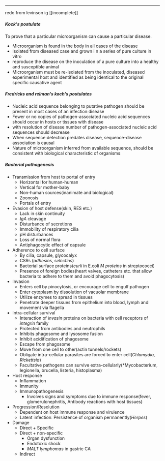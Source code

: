 ___
redo from levinson ig
[[incomplete]]
##### Kock's postulate
To prove that a particular microorganism can cause a particular disease.
- Microorganism is found in the body in all cases of the disease
- Isolated from diseased case and grown i n a series of pure culture in vitro
- reproduce the disease on the inoculation of a pure culture into a healthy and susceptible animal
- Microorganism must be re-isolated from the inoculated, diseased experimental host and identified as being identical to the original specific causative agent
##### Fredricks and relman's koch's postulates 
- Nucleic acid sequence belonging to putative pathogen should be present in most cases of an infection disease
- Fewer or no copies of pathogen-associated nucleic acid sequences should occur in hosts or tissues with disease
- with resolution of disease number of pathogen-associated nucleic acid sequences should decrease
- When sequence detection predates disease, sequence-disease association is causal
- Nature of microorganism inferred from available sequence, should be consistent with biological characteristic of organisms

##### Bacterial pathogenesis
- Transmission from host to portal of entry
	- Horizontal for human-human
	- Vertical for mother-baby
	- Non-human sources(inanimate and biological)
	- Zoonosis
	- Portals of entry
- Evasion of host defense(skin, RES etc.)
	- Lack in skin continuity
	- *IgA* cleavage
	- Disturbance of secretions
	- Immobility of respiratory cilia
	- pH disturbances
	- Loss of normal flora
	- Antiphagocytic effect of capsule
- Adherence to cell surface
	- By cilia, capsule, glycocalyx
	- CSRs (*adhesins*, *selectins*)
	- Bacterial surface proteins(*curli* in E.coli *M proteins* in streptococci)
	- Presence of foreign bodies(heart valves, catheters etc. that allow bacteria to adhere to them and avoid phagocytosis)
- Invasion
	- Enters cell by pinocytosis, or encourage cell to engulf pathogen
	- Enter cytoplasm by dissolution of vacuolar membrane
	- Utilize enzymes to spread in tissues
	- Penetrate deeper tissues from epithelium into blood, lymph and movement via flagella
- Intra-cellular survival
	- Interaction of *invasin* proteins on bacteria with cell receptors of *integrin* family
	- Protected from antibodies and neutrophils
	- Inhibits phagosome and lysosome fusion
	- Inhibit acidification of phagosome
	- Escape from phagosome
	- Move from one cell to other(actin tunnels/rockets)
	- Obligate intra-cellular parasites are forced to enter cell(*Chlamydia, Rickettsia*)
	- Facultative pathogens can survive extra-cellularly(*Mycobacterium, legionella, brucella, listeria, histoplasma)
- Host response
	- Inflammation
	- Immunity
	- Immunopathogenesis
		- Involves signs and symptoms due to immune response(fever, glomerulonephritis, Antibody reactions with host tissues)
- Progression/Resolution
	- Dependent on host immune response and virulence
	- Latent infection: Persistence of organism permanently(*Herpes*)
- Damage
	- Direct + Specific
	- Direct + non-specific
		- Organ dysfunction
		- Endotoxic shock
		- *MALT lymphomas* in gastric CA
	- Indirect
